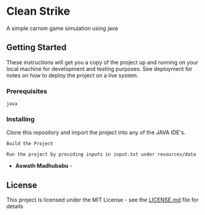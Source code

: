 # Clean Strike

A simple carrom game simulation using java

## Getting Started

These instructions will get you a copy of the project up and running on your local machine for development and testing purposes. See deployment for notes on how to deploy the project on a live system.

### Prerequisites
```
java
```

### Installing

Clone this repository and import the project into any of the JAVA IDE's. 

```
Build the Project 
```

```
Run the project by providing inputs in input.txt under resources/data
```

* **Aswath Madhubabu** - 

## License

This project is licensed under the MIT License - see the [LICENSE.md](LICENSE.md) file for details


